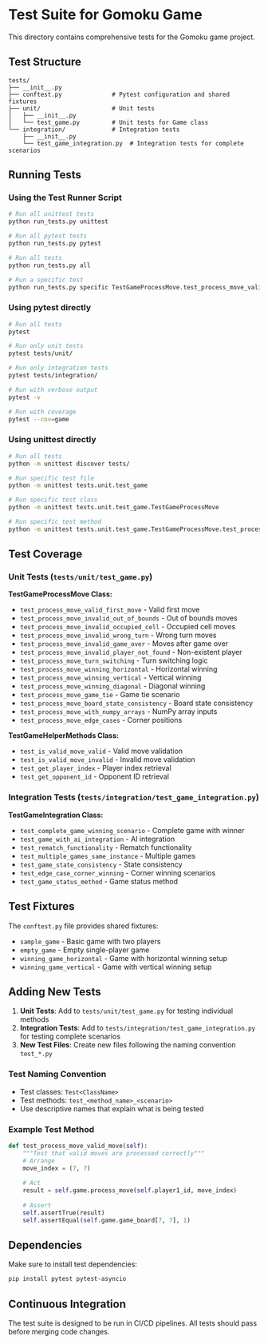# Test Suite for Gomoku Game

This directory contains comprehensive tests for the Gomoku game project.

## Test Structure

```
tests/
├── __init__.py
├── conftest.py              # Pytest configuration and shared fixtures
├── unit/                    # Unit tests
│   ├── __init__.py
│   └── test_game.py         # Unit tests for Game class
└── integration/             # Integration tests
    ├── __init__.py
    └── test_game_integration.py  # Integration tests for complete scenarios
```

## Running Tests

### Using the Test Runner Script

```bash
# Run all unittest tests
python run_tests.py unittest

# Run all pytest tests
python run_tests.py pytest

# Run all tests
python run_tests.py all

# Run a specific test
python run_tests.py specific TestGameProcessMove.test_process_move_valid_first_move
```

### Using pytest directly

```bash
# Run all tests
pytest

# Run only unit tests
pytest tests/unit/

# Run only integration tests
pytest tests/integration/

# Run with verbose output
pytest -v

# Run with coverage
pytest --cov=game
```

### Using unittest directly

```bash
# Run all tests
python -m unittest discover tests/

# Run specific test file
python -m unittest tests.unit.test_game

# Run specific test class
python -m unittest tests.unit.test_game.TestGameProcessMove

# Run specific test method
python -m unittest tests.unit.test_game.TestGameProcessMove.test_process_move_valid_first_move
```

## Test Coverage

### Unit Tests (`tests/unit/test_game.py`)

**TestGameProcessMove Class:**
- `test_process_move_valid_first_move` - Valid first move
- `test_process_move_invalid_out_of_bounds` - Out of bounds moves
- `test_process_move_invalid_occupied_cell` - Occupied cell moves
- `test_process_move_invalid_wrong_turn` - Wrong turn moves
- `test_process_move_invalid_game_over` - Moves after game over
- `test_process_move_invalid_player_not_found` - Non-existent player
- `test_process_move_turn_switching` - Turn switching logic
- `test_process_move_winning_horizontal` - Horizontal winning
- `test_process_move_winning_vertical` - Vertical winning
- `test_process_move_winning_diagonal` - Diagonal winning
- `test_process_move_game_tie` - Game tie scenario
- `test_process_move_board_state_consistency` - Board state consistency
- `test_process_move_with_numpy_arrays` - NumPy array inputs
- `test_process_move_edge_cases` - Corner positions

**TestGameHelperMethods Class:**
- `test_is_valid_move_valid` - Valid move validation
- `test_is_valid_move_invalid` - Invalid move validation
- `test_get_player_index` - Player index retrieval
- `test_get_opponent_id` - Opponent ID retrieval

### Integration Tests (`tests/integration/test_game_integration.py`)

**TestGameIntegration Class:**
- `test_complete_game_winning_scenario` - Complete game with winner
- `test_game_with_ai_integration` - AI integration
- `test_rematch_functionality` - Rematch functionality
- `test_multiple_games_same_instance` - Multiple games
- `test_game_state_consistency` - State consistency
- `test_edge_case_corner_winning` - Corner winning scenarios
- `test_game_status_method` - Game status method

## Test Fixtures

The `conftest.py` file provides shared fixtures:

- `sample_game` - Basic game with two players
- `empty_game` - Empty single-player game
- `winning_game_horizontal` - Game with horizontal winning setup
- `winning_game_vertical` - Game with vertical winning setup

## Adding New Tests

1. **Unit Tests**: Add to `tests/unit/test_game.py` for testing individual methods
2. **Integration Tests**: Add to `tests/integration/test_game_integration.py` for testing complete scenarios
3. **New Test Files**: Create new files following the naming convention `test_*.py`

### Test Naming Convention

- Test classes: `Test<ClassName>`
- Test methods: `test_<method_name>_<scenario>`
- Use descriptive names that explain what is being tested

### Example Test Method

```python
def test_process_move_valid_move(self):
    """Test that valid moves are processed correctly"""
    # Arrange
    move_index = (7, 7)
    
    # Act
    result = self.game.process_move(self.player1_id, move_index)
    
    # Assert
    self.assertTrue(result)
    self.assertEqual(self.game.game_board[7, 7], 1)
```

## Dependencies

Make sure to install test dependencies:

```bash
pip install pytest pytest-asyncio
```

## Continuous Integration

The test suite is designed to be run in CI/CD pipelines. All tests should pass before merging code changes. 